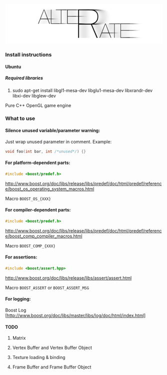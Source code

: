 
![alterate](https://raw.githubusercontent.com/acc15/alterate/master/images/logo.png)

### Install instructions

#### Ubuntu

##### Required libraries
1. sudo apt-get install libgl1-mesa-dev libglu1-mesa-dev libxrandr-dev libxi-dev libglew-dev

Pure C++ OpenGL game engine

### What to use
#### Silence unused variable/parameter warning:

Just wrap unused parameter in comment. Example: 
```cpp
void foo(int bar, int /*unused*/) {}
```

#### For platform-dependent parts:
```cpp
#include <boost/predef.h>
```
http://www.boost.org/doc/libs/release/libs/predef/doc/html/predef/reference/boost_os_operating_system_macros.html

Macro `BOOST_OS_{XXX}`

#### For compiler-dependent parts:
```cpp
#include <boost/predef.h>
```
http://www.boost.org/doc/libs/release/libs/predef/doc/html/predef/reference/boost_comp_compiler_macros.html

Macro `BOOST_COMP_{XXX}`

#### For assertions:
```cpp
#include <boost/assert.hpp> 
```
http://www.boost.org/doc/libs/release/libs/assert/assert.html

Macro `BOOST_ASSERT` or `BOOST_ASSERT_MSG`

#### For logging:
Boost Log [http://www.boost.org/doc/libs/master/libs/log/doc/html/index.html]

#### TODO

1. Matrix
1. Vertex Buffer and Vertex Buffer Object
1. Texture loading & binding

1. Frame Buffer and Frame Buffer Object